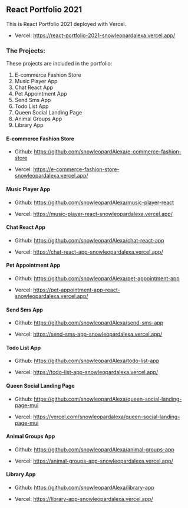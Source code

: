 ## React Portfolio 2021

This is React Portfolio 2021 deployed with Vercel. 

- Vercel:
https://react-portfolio-2021-snowleopardalexa.vercel.app/

### The Projects:

These projects are included in the portfolio:

1. E-commerce Fashion Store 
2. Music Player App
3. Chat React App
4. Pet Appointment App
5. Send Sms App
6. Todo List App
7. Queen Social Landing Page
8. Animal Groups App
9. Library App

#### E-commerce Fashion Store

- Github:
https://github.com/snowleopardAlexa/e-commerce-fashion-store

- Vercel:
https://e-commerce-fashion-store-snowleopardalexa.vercel.app/

#### Music Player App

- Github:
https://github.com/snowleopardAlexa/music-player-react

- Vercel:
https://music-player-react-snowleopardalexa.vercel.app/

#### Chat React App

- Github:
https://github.com/snowleopardAlexa/chat-react-app

- Vercel:
https://chat-react-app-snowleopardalexa.vercel.app/

#### Pet Appointment App

- Github:
https://github.com/snowleopardAlexa/pet-appointment-app

- Vercel:
https://pet-appointment-app-react-snowleopardalexa.vercel.app/

#### Send Sms App

- Github:
https://github.com/snowleopardAlexa/send-sms-app

- Vercel:
https://send-sms-app-snowleopardalexa.vercel.app/

#### Todo List App

- Github:
https://github.com/snowleopardAlexa/todo-list-app

- Vercel:
https://todo-list-app-snowleopardalexa.vercel.app/

#### Queen Social Landing Page

- Github:
https://github.com/snowleopardAlexa/queen-social-landing-page-mui

- Vercel:
https://vercel.com/snowleopardalexa/queen-social-landing-page-mui

#### Animal Groups App

- Github:
https://github.com/snowleopardAlexa/animal-groups-app

- Vercel:
https://animal-groups-app-snowleopardalexa.vercel.app/

#### Library App

- Github:
https://github.com/snowleopardAlexa/library-app

- Vercel:
https://library-app-snowleopardalexa.vercel.app/
